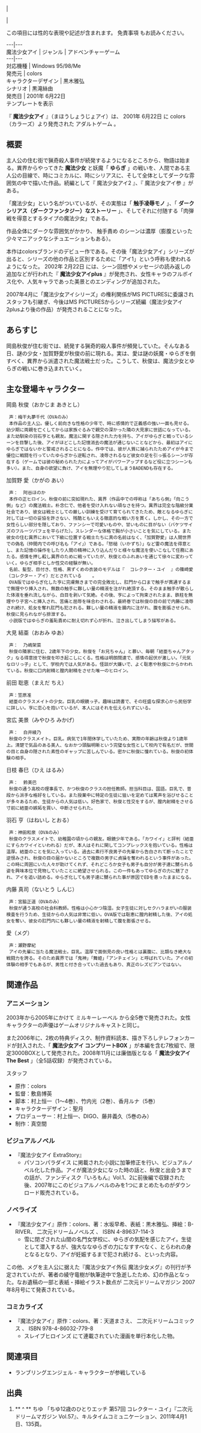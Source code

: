 |

|

この項目には性的な表現や記述が含まれます。  免責事項  もお読みください。  
  
---|---  
魔法少女アイ  |  ジャンル  |  アドベンチャーゲーム   
---|---  
対応機種  |  Windows 95/98/Me   
発売元  |  colors   
キャラクターデザイン  |  黒木雅弘   
シナリオ  |  黒滝絲由   
発売日  |  2001年  6月22日   
テンプレートを表示  
  
『 **魔法少女アイ** 』（まほうしょうじょアイ）は、  2001年  6月22日  に  colors  （カラーズ）より発売された  アダルトゲーム
。

##  概要  

主人公の住む街で猟奇殺人事件が続発するようになるところから、物語は始まる。異界からやってきた **魔法少女** と妖魔「 **ゆらぎ**
」の戦いを、人間である主人公の目線で、時にコミカルに、時にシリアスに、そして全体としてダークな雰囲気の中で描いた作品。続編として『  魔法少女アイ2
』、『  魔法少女アイ参  』がある。

「魔法少女」という名がついているが、その実態は「 **触手凌辱モノ** 」、「 **ダークシリアス（ダークファンタジー）なストーリー**
」、そしてそれに付随する「肉弾戦を得意とするタイプの魔法少女」である。

作品全体にダークな雰囲気がかかり、  触手責め  のシーンは濃厚（膨腹といった少々マニアックなシチュエーションもある）。

本作はcolorsブランドのデビュー作である。その後「魔法少女アイ」シリーズが出ると、シリーズの他の作品と区別するために「アイ1」という呼称も使われるようになった。
2002年  2月22日  には、シーン回想やメッセージの読み返しの追加などが行われた『 **魔法少女アイplus**
』が発売され、女性キャラのフルボイス化や、人気キャラであった美景とのエンディングが追加された。

2007年4月に「魔法少女アイシリーズ」の権利関係がMS PICTURESに委譲されスタッフも引継ぎ、今後はMS
PICTURESからシリーズ続編（魔法少女アイ2plusより後の作品）が発売されることになった。

##  あらすじ  

岡島秋俊が住む街では、続発する猟奇的殺人事件が頻発していた。そんなある日、謎の少女・加賀野愛が秋俊の前に現れる。実は、愛は謎の妖魔・ゆらぎを倒すべく、異界から派遣された魔法戦士だった。こうして、秋俊は、魔法少女とゆらぎの戦いに巻き込まれていく。

##  主な登場キャラクター  

岡島 秋俊（おかじま あきとし）

     声：梅干丸夢千代（OVAのみ） 
     本作品の主人公。優しく前向きな性格の少年で、時に感情的で正義感の強い一面も見せる。幼少期に両親を亡くしてからは家族ぐるみで親交の深かった隣の大見家に世話になっている。また幼馴染の羽石亨とも親友。魔法に関する隠された力を持ち、アイがゆらぎと戦っているシーンを目撃した後、アイがほどこした記憶消去の魔法が通じないことなどから、最初はアイにゆらぎではないかと警戒されることになる。作中では、彼が人質に捕られたためアイが今まで優位に戦闘を行っていたゆらぎから逆転され、凌辱されるなど彼女の足を引っ張るシーンが存在する（ゲームでは彼の秘められた力によってアイがパワーアップするなど役に立つシーンも多い）。また、自身の欲望に負け、アイを無理やり犯してしまうBADENDも存在する。 
加賀野 愛（かがの あい）

     声：  阿谷ほのか 
     本作の正ヒロイン。秋俊の前に突如現れた、異界（作品中での呼称は「あちら側」「向こう側」など）の魔法戦士。朴念仁で、他者を受け入れない頑なさを持つ。異界は完全な階級分業社会であり、彼女は戦士としての厳しい訓練を受けて育てられてきたため、敵となるゆらぎに対しては一切の妥協を許さない、残酷ともいえる徹底的な戦い方を貫く。しかし、その一方で女性らしい部分を隠しており、ファンシーで可愛いものや、甘いものに目がない（バケツサイズのフルーツパフェを平らげた）。スレンダーな体格で胸が小さいことを気にしている。また彼女の住む異界において下級に位置する戦士たちに真の名前はなく、「加賀野愛」は人間世界での偽名（仲間内での呼び名も「アイ」）である。「怒槌（いかずち）」など雷の魔法を得意とし、また記憶の操作をしたり人間の精神に入り込んだりと様々な魔法を使いこなして任務にあたる。感情を押し殺し異界のために戦っていたが、秋俊とのふれあいを通じて徐々に変わっていく。ゆらぎ相手としか性交の経験が無い。 
     名前、髪型、目付き、性格、黒ずくめの衣装のモデルは『  コレクター・ユイ  』の篠崎愛（コレクター・アイ）だとされている    。 
     OVA版ではゆらぎ化した亨に完膚無きまでの完全敗北し、肛門から口まで触手が貫通するまで無理やり挿入され、無数の触手に夥しい量の精液を注がれ絶頂する。そのまま触手が散らした体液を垂れ流しながら、白目を剥いて気絶。その後、亨によって拘束されたまま、鉄柱を無理やり子宮へと挿入され、苦痛と屈辱を味合わされる。最終巻では秋俊の目の前で内藤に凌辱され続け、処女を奪れ肛門も犯される。夥しい量の精液を腸内に注がれ、腹を膨張させられ、秋俊に見られながら排泄する。 
     小説版ではゆらぎの羞恥責めに耐え切れず心が折れ、泣き出してしまう描写がある。 
大見 結亜（おおみ ゆあ）

     声：  乃嶋架菜 
     秋俊の隣家に住む、2歳年下の少女。秋俊を「お兄ちゃん」と慕い、毎朝「結亜ちゃんアタック」なる得意技で秋俊を叩き起こしにくる。性格は明朗闊達で、感情の起伏が激しい。「元気なロリっ子」として、学校内では人気がある。怪談が大嫌いで、よく聡恵や秋俊にからかわれている。秋俊に口内射精と膣内射精をさせた唯一のヒロイン。 
前田 聡恵（まえだ ちえ）

     声：笠原准 
     結亜のクラスメイトの少女。巨乳の眼鏡っ子。趣味は読書で、その旺盛な探求心から民俗学に詳しい。亨に恋心を抱いているが、本人にはそれを伝えられずにいる。 
宮広 美景（みやひろ みかげ）

     声：  白井綾乃 
     秋俊のクラスメイト。巨乳。病気で1年間休学していたため、実際の年齢は秋俊より1歳年上。清楚で気品のある美人、なおかつ頭脳明晰という完璧な女性として校内で有名だが、世間の目と自身の隠された素性のギャップに苦しんでいる。密かに秋俊に憧れている。秋俊の初体験の相手。 
日枝 春巳（ひえ はるみ）

     声：  鈴美巴 
     秋俊の通う高校の理事長で、かつ秋俊のクラスの担任教師。担当科目は、国語。巨乳で、普段から派手な格好をしている。また授業中に特定の生徒に狙いを定めては罵声を浴びせることが多々あるため、生徒からの人気は低い。好色家で、秋俊と性交をするが、膣内射精をさせる寸前に結亜の嫉妬を買い、中断させられた。 
羽石 亨（はねいし とおる）

     声：神田和泉（OVAのみ） 
     秋俊のクラスメイトで、幼稚園の頃からの親友。眼鏡少年である。「カワイイ」と評判（結亜にすらカワイイといわれる）だが、本人はそれに関してコンプレックスを抱いている。性格は温厚。結亜のことを気に入っている。過去に素行不良男子の先輩から告白されて断ったことで逆恨みされ、秋俊の目の届かないところで複数の男子に貞操を奪われるという事件があった。この時に周囲にいた人々が助けてくれず、それどころか女子も男子も自分が男子達に嬲られる姿を興味本位で見物していたことに絶望させられる。この一件もあってゆらぎの力に魅了され、アイを追い詰める。ゆらぎ化しても男子達に嬲られた事が原因でEDを患ったままになる。 
内藤 真司（ないとう しんじ）

     声：宮脇正道（OVAのみ） 
     秋俊が通う高校の社会科教師。性格は小心かつ陰湿。女子生徒に対しセクハラまがいの服装検査を行うため、生徒からの人気は非常に低い。OVA版では聡恵に膣内射精した後、アイの処女を奪い、彼女の肛門内にも夥しい量の精液を射精して腹を膨張させる。 
愛（メグ）

     声：瀬野摩紀 
     アイの先輩に当たる魔法戦士。巨乳。温厚で面倒見の良い性格とは裏腹に、比類なき絶大な戦闘力を誇る。そのため異界では「鬼神」「舞姫」「アンチェイン」と呼ばれていた。アイの初体験の相手でもあるが、男性と付き合っていた過去もあり、真正のレズビアンではない。 

##  関連作品  

###  アニメーション  

2003年から2005年にかけて  ミルキーレーベル  から全5巻で発売された。女性キャラクターの声優はゲームオリジナルキャストと同じ。

また2006年に、2枚の特典ディスク、制作資料読本、描き下ろしテレフォンカードが封入された、「 **魔法少女アイ コンプリートBOX**
」が本編を含む7枚組で、限定3000BOXとして発売された。2008年11月には廉価版となる「 **魔法少女アイ The Best**
」（全5話収録）が発売されている。

スタッフ

    

  * 原作：colors 
  * 監督：敷島博英 
  * 脚本：村上恒一（1〜4巻）、竹内光（2巻）、香月ルナ（5巻） 
  * キャラクターデザイン：聖月 
  * プロデューサー：村上恒一、DIGO、藤井義久（5巻のみ） 
  * 制作：真空間 

###  ビジュアルノベル  

  * 『魔法少女アイ ExtraStory』 
    * パソコンパラダイス  に掲載された小説に加筆修正を行い、ビジュアルノベル化した作品。アイが魔法少女になった時の話と、秋俊と出会うまでの話が、ファンディスク『いろもん』Vol.1、2に前後編で収録された後、2007年にこのビジュアルノベルのみを1つにまとめたものがダウンロード販売されている。 

###  ノベライズ  

  * 『魔法少女アイ』原作：colors、著：水坂早希、表紙：黒木雅弘、挿絵：B-RIVER、  二次元ドリームノベルズ  、  ISBN  4-89637-114-3 
    * 雪に閉ざされた山間の名門女学校に、ゆらぎの気配を感じたアイ。生徒として潜入するが、強大ななゆらぎの力になすすべなく、とらわれの身となるとなり、アイが妊娠するまで犯され続ける、といった内容。 

この他、メグを主人公に据えた『魔法少女アイ外伝
魔法少女メグ』の刊行が予定されていたが、著者の綾守竜樹が執筆途中で急逝したため、幻の作品となった。なお遺稿の一部と表紙・挿絵イラスト数点が
二次元ドリームマガジン  2007年8月号にて発表されている。

###  コミカライズ  

  * 『魔法少女アイ』原作：colors、著：天道まさえ、  二次元ドリームコミックス  、  ISBN  978-4-86032-779-8 
    * スレイブヒロインズ  にて連載されていた漫画を単行本化した物。 

##  関連項目  

  * ランブリングエンジェル  \- キャラクターが参戦している 

##  出典  

  1. ** ^  ** ちゆ  「ちゆ12歳のひとりエッチ 第57回 コレクター・ユイ」『二次元ドリームマガジン Vol.57』、キルタイムコミュニケーション、2011年4月1日、135頁。 

